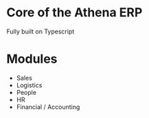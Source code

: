 # Core of the Athena ERP
Fully built on Typescript

# Modules
* Sales
* Logistics
* People
* HR
* Financial / Accounting
